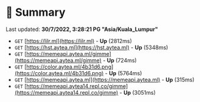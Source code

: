 # 📖 Summary
Last updated: **30/7/2022, 3:28:21 PG "Asia/Kuala_Lumpur"**

- `GET` [https://lilr.ml](https://lilr.ml) - **Up** (2812ms)
- `GET` [https://hst.aytea.ml](https://hst.aytea.ml) - **Up** (5348ms)
- `GET` [https://memeapi.aytea.ml/gimme](https://memeapi.aytea.ml/gimme) - **Up** (724ms)
- `GET` [https://color.aytea.ml/4b31d6.png](https://color.aytea.ml/4b31d6.png) - **Up** (5764ms)
- `GET` [https://memeapi.aytea.ml](https://memeapi.aytea.ml) - **Up** (315ms)
- `GET` [https://memeapi.aytea14.repl.co/gimme](https://memeapi.aytea14.repl.co/gimme) - **Up** (3051ms)
